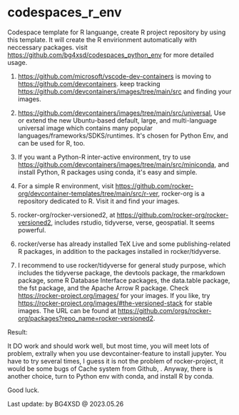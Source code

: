 # codespaces_r_env
Codespace template for R languange, create R project repository by using this template. It will create the R envirionment automatically with neccessary packages. visit https://github.com/bg4xsd/codespaces_python_env for more detailed usage.

1. https://github.com/microsoft/vscode-dev-containers is moving to https://github.com/devcontainers. keep tracking https://github.com/devcontainers/images/tree/main/src and finding your images.

2. https://github.com/devcontainers/images/tree/main/src/universal, Use or extend the new Ubuntu-based default, large, and multi-language universal image which contains many popular languages/frameworks/SDKS/runtimes. It's chosen for Python Env, and can be used for R, too.

3. If you want a Python-R inter-active environment, try to use https://github.com/devcontainers/images/tree/main/src/miniconda, and install Python, R packages using conda, it's easy and simple.

4. For a simple R environment, visit https://github.com/rocker-org/devcontainer-templates/tree/main/src/r-ver, rocker-org is a repository dedicated to R. Visit it and find your images.

5. rocker-org/rocker-versioned2, at https://github.com/rocker-org/rocker-versioned2, includes rstudio, tidyverse, verse, geospatial. It seems powerful.

6. rocker/verse has already installed TeX Live and some publishing-related R packages, in addition to the packages installed in rocker/tidyverse.

7. I recommend to use rocker/tidyverse for general study purpose, which includes the tidyverse package, the devtools package, the rmarkdown package, some R Database Interface packages, the data.table package, the fst package, and the Apache Arrow R package. Check https://rocker-project.org/images/ for your images. If you like, try https://rocker-project.org/images/#the-versioned-stack for stable images. The URL can be found at https://github.com/orgs/rocker-org/packages?repo_name=rocker-versioned2.

Result:

   It DO work and should work well, but most time, you will meet lots of problem, extrally when you use devcontainer-feature to install jupyter. You have to try several times, I guess it is not the problem of rocker-project, it would be some bugs of Cache system from Github, . Anyway, there is another choice, turn to Python env with conda, and install R by conda.
   
   Good luck.

Last update: by BG4XSD @ 2023.05.26 

